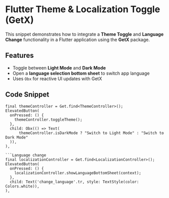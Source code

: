 # Flutter Theme & Localization Toggle (GetX)

This snippet demonstrates how to integrate a **Theme Toggle** and **Language Change** functionality in a Flutter application using the **GetX** package.

## Features

- Toggle between **Light Mode** and **Dark Mode**
- Open a **language selection bottom sheet** to switch app language
- Uses `Obx` for reactive UI updates with GetX
  
## Code Snippet

```Theme change
final themeController = Get.find<ThemeController>();
ElevatedButton(
  onPressed: () {
    themeController.toggleTheme();
  },
  child: Obx(() => Text(
      themeController.isDarkMode ? "Switch to Light Mode" : "Switch to Dark Mode"
  )),
),

```Language change
final localizationController = Get.find<LocalizationController>();
ElevatedButton(
  onPressed: () {
    localizationController.showLanguageBottomSheet(context);
  },
  child: Text('change_language'.tr, style: TextStyle(color: Colors.white)),
),
